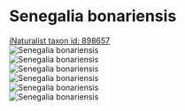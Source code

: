
Senegalia bonariensis
=====================
  
[iNaturalist taxon id: 898657](https://www.inaturalist.org/taxa/898657)  
![Senegalia bonariensis](https://inaturalist-open-data.s3.amazonaws.com/photos/210940637/medium.jpg)  
![Senegalia bonariensis](https://inaturalist-open-data.s3.amazonaws.com/photos/210940678/medium.jpg)  
![Senegalia bonariensis](https://inaturalist-open-data.s3.amazonaws.com/photos/210940698/medium.jpg)  
![Senegalia bonariensis](https://inaturalist-open-data.s3.amazonaws.com/photos/210940601/medium.jpg)  
![Senegalia bonariensis](https://inaturalist-open-data.s3.amazonaws.com/photos/210940536/medium.jpg)  
![Senegalia bonariensis](https://inaturalist-open-data.s3.amazonaws.com/photos/210940571/medium.jpg)